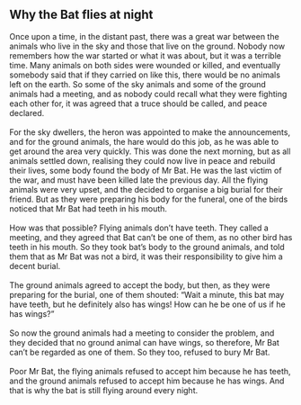 <!DOCTYPE html>
<html lang="en">
    <head>
        <meta charset="utf-8">
        <link href="main.css" rel="stylesheet">
        <title>African Short Stories</title>
    </head>
    <body>
        <section>
            <h2>Why the Bat flies at night</h2>
            <p>Once upon a time, in the distant past, there was a great war between the animals who live in the sky and those that live on the ground. Nobody now remembers how the war started or what it was about, but it was a terrible time. Many animals on both sides were wounded or killed, and eventually somebody said that if they carried on like this, there would be no animals left on the earth. So some of the sky animals and some of the ground animals had a meeting, and as nobody could recall what they were fighting each other for, it was agreed that a truce should be called, and peace declared.<br><br>For the sky dwellers, the heron was appointed to make the announcements, and for the ground animals, the hare would do this job, as he was able to get around the area very quickly. This was done the next morning, but as all animals settled down, realising they could now live in peace and rebuild their lives, some body found the body of Mr Bat. He was the last victim of the war, and must have been killed late the previous day. All the flying animals were very upset, and the decided to organise a big burial for their friend. But as they were preparing his body for the funeral, one of the birds noticed that Mr Bat had teeth in his mouth.<br><br>How was that possible? Flying animals don’t have teeth. They called a meeting, and they agreed that Bat can’t be one of them, as no other bird has teeth in his mouth. So they took bat’s body to the ground animals, and told them that as Mr Bat was not a bird, it was their responsibility to give him a decent burial.<br><br>The ground animals agreed to accept the body, but then, as they were preparing for the burial, one of them shouted: “Wait a minute, this bat may have teeth, but he definitely also has wings! How can he be one of us if he has wings?”<br><br>So now the ground animals had a meeting to consider the problem, and they decided that no ground animal can have wings, so therefore, Mr Bat can’t be regarded as one of them. So they too, refused to bury Mr Bat.<br><br>Poor Mr Bat, the flying animals refused to accept him because he has teeth, and the ground animals refused to accept him because he has wings. And that is why the bat is still flying around every night.</p>
        </section>
    </body>
</html>
